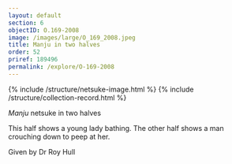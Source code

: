 ```yaml
---
layout: default
section: 6
objectID: O.169-2008
image: /images/large/O_169_2008.jpeg
title: Manju in two halves
order: 52
priref: 189496
permalink: /explore/O-169-2008
---
```

{% include /structure/netsuke-image.html %}
{% include /structure/collection-record.html %}

_Manju_ netsuke in two halves

This half shows a young lady bathing. The other half shows a man crouching down to peep at her.

Given by Dr Roy Hull
